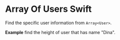 # Array Of Users Swift

Find the specific user information from `Array<User>`.

__Example__
find the height of user that has name "Dina".
